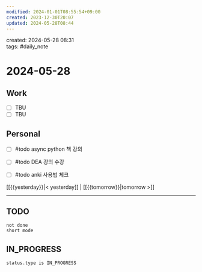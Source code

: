 ```yaml
---
modified: 2024-01-01T08:55:54+09:00
created: 2023-12-30T20:07
updated: 2024-05-28T08:44
---
```

created: 2024-05-28 08:31  
tags: #daily_note  
  
# 2024-05-28  

## Work

- [ ] TBU
- [ ] TBU  

## Personal

- [ ] #todo async python 책 강의
- [ ] #todo DEA 강의 수강
- [ ] #todo anki 사용법 체크


  
  
[[{{yesterday}}|< yesterday]] | [[{{tomorrow}}|tomorrow >]]  
  
---  


## TODO
```tasks  
not done  
short mode  
```

## IN_PROGRESS
```tasks  
status.type is IN_PROGRESS
```

